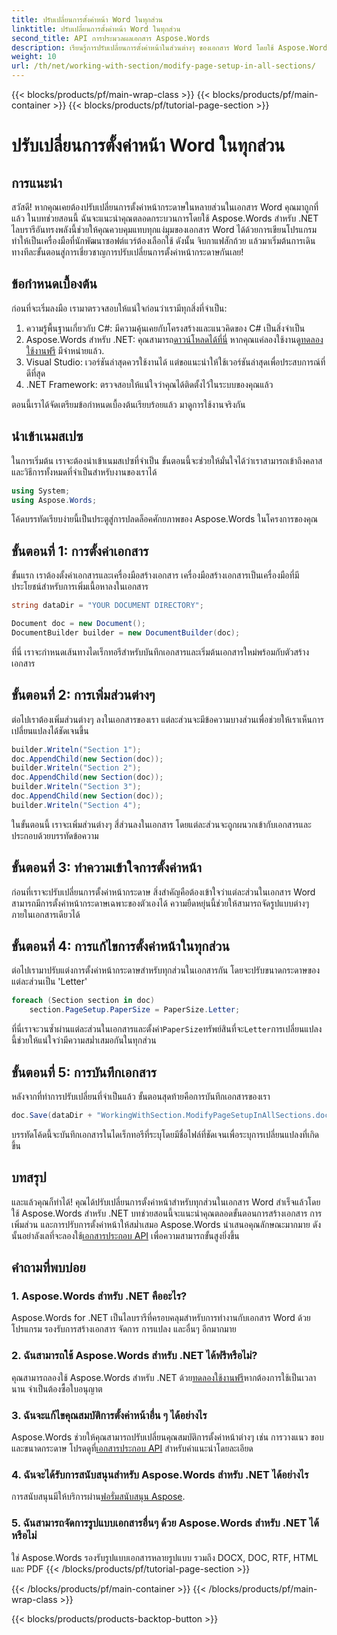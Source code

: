```yaml
---
title: ปรับเปลี่ยนการตั้งค่าหน้า Word ในทุกส่วน
linktitle: ปรับเปลี่ยนการตั้งค่าหน้า Word ในทุกส่วน
second_title: API การประมวลผลเอกสาร Aspose.Words
description: เรียนรู้การปรับเปลี่ยนการตั้งค่าหน้าในส่วนต่างๆ ของเอกสาร Word โดยใช้ Aspose.Words สำหรับ .NET ด้วยคู่มือทีละขั้นตอนที่ครอบคลุมนี้
weight: 10
url: /th/net/working-with-section/modify-page-setup-in-all-sections/
---
```


{{< blocks/products/pf/main-wrap-class >}}
{{< blocks/products/pf/main-container >}}
{{< blocks/products/pf/tutorial-page-section >}}

# ปรับเปลี่ยนการตั้งค่าหน้า Word ในทุกส่วน

## การแนะนำ

สวัสดี! หากคุณเคยต้องปรับเปลี่ยนการตั้งค่าหน้ากระดาษในหลายส่วนในเอกสาร Word คุณมาถูกที่แล้ว ในบทช่วยสอนนี้ ฉันจะแนะนำคุณตลอดกระบวนการโดยใช้ Aspose.Words สำหรับ .NET ไลบรารีอันทรงพลังนี้ช่วยให้คุณควบคุมแทบทุกแง่มุมของเอกสาร Word ได้ด้วยการเขียนโปรแกรม ทำให้เป็นเครื่องมือที่นักพัฒนาซอฟต์แวร์ต้องเลือกใช้ ดังนั้น จิบกาแฟสักถ้วย แล้วมาเริ่มต้นการเดินทางทีละขั้นตอนสู่การเชี่ยวชาญการปรับเปลี่ยนการตั้งค่าหน้ากระดาษกันเลย!

## ข้อกำหนดเบื้องต้น

ก่อนที่จะเริ่มลงมือ เรามาตรวจสอบให้แน่ใจก่อนว่าเรามีทุกสิ่งที่จำเป็น:

1. ความรู้พื้นฐานเกี่ยวกับ C#: มีความคุ้นเคยกับโครงสร้างและแนวคิดของ C# เป็นสิ่งจำเป็น
2.  Aspose.Words สำหรับ .NET: คุณสามารถ[ดาวน์โหลดได้ที่นี่](https://releases.aspose.com/words/net/) หากคุณแค่ลองใช้งานดู[ทดลองใช้งานฟรี](https://releases.aspose.com/) มีจำหน่ายแล้ว.
3. Visual Studio: เวอร์ชันล่าสุดควรใช้งานได้ แต่ขอแนะนำให้ใช้เวอร์ชันล่าสุดเพื่อประสบการณ์ที่ดีที่สุด
4. .NET Framework: ตรวจสอบให้แน่ใจว่าคุณได้ติดตั้งไว้ในระบบของคุณแล้ว

ตอนนี้เราได้จัดเตรียมข้อกำหนดเบื้องต้นเรียบร้อยแล้ว มาดูการใช้งานจริงกัน

## นำเข้าเนมสเปซ

ในการเริ่มต้น เราจะต้องนำเข้าเนมสเปซที่จำเป็น ขั้นตอนนี้จะช่วยให้มั่นใจได้ว่าเราสามารถเข้าถึงคลาสและวิธีการทั้งหมดที่จำเป็นสำหรับงานของเราได้

```csharp
using System;
using Aspose.Words;
```

โค้ดบรรทัดเรียบง่ายนี้เป็นประตูสู่การปลดล็อคศักยภาพของ Aspose.Words ในโครงการของคุณ

## ขั้นตอนที่ 1: การตั้งค่าเอกสาร

ขั้นแรก เราต้องตั้งค่าเอกสารและเครื่องมือสร้างเอกสาร เครื่องมือสร้างเอกสารเป็นเครื่องมือที่มีประโยชน์สำหรับการเพิ่มเนื้อหาลงในเอกสาร

```csharp
string dataDir = "YOUR DOCUMENT DIRECTORY";

Document doc = new Document();
DocumentBuilder builder = new DocumentBuilder(doc);
```

ที่นี่ เราจะกำหนดเส้นทางไดเร็กทอรีสำหรับบันทึกเอกสารและเริ่มต้นเอกสารใหม่พร้อมกับตัวสร้างเอกสาร

## ขั้นตอนที่ 2: การเพิ่มส่วนต่างๆ

ต่อไปเราต้องเพิ่มส่วนต่างๆ ลงในเอกสารของเรา แต่ละส่วนจะมีข้อความบางส่วนเพื่อช่วยให้เราเห็นการเปลี่ยนแปลงได้ชัดเจนขึ้น

```csharp
builder.Writeln("Section 1");
doc.AppendChild(new Section(doc));
builder.Writeln("Section 2");
doc.AppendChild(new Section(doc));
builder.Writeln("Section 3");
doc.AppendChild(new Section(doc));
builder.Writeln("Section 4");
```

ในขั้นตอนนี้ เราจะเพิ่มส่วนต่างๆ สี่ส่วนลงในเอกสาร โดยแต่ละส่วนจะถูกผนวกเข้ากับเอกสารและประกอบด้วยบรรทัดข้อความ

## ขั้นตอนที่ 3: ทำความเข้าใจการตั้งค่าหน้า

ก่อนที่เราจะปรับเปลี่ยนการตั้งค่าหน้ากระดาษ สิ่งสำคัญคือต้องเข้าใจว่าแต่ละส่วนในเอกสาร Word สามารถมีการตั้งค่าหน้ากระดาษเฉพาะของตัวเองได้ ความยืดหยุ่นนี้ช่วยให้สามารถจัดรูปแบบต่างๆ ภายในเอกสารเดียวได้

## ขั้นตอนที่ 4: การแก้ไขการตั้งค่าหน้าในทุกส่วน

ต่อไปเรามาปรับแต่งการตั้งค่าหน้ากระดาษสำหรับทุกส่วนในเอกสารกัน โดยจะปรับขนาดกระดาษของแต่ละส่วนเป็น 'Letter'

```csharp
foreach (Section section in doc)
    section.PageSetup.PaperSize = PaperSize.Letter;
```

 ที่นี่เราจะวนซ้ำผ่านแต่ละส่วนในเอกสารและตั้งค่า`PaperSize`ทรัพย์สินที่จะ`Letter`การเปลี่ยนแปลงนี้ช่วยให้แน่ใจว่ามีความสม่ำเสมอกันในทุกส่วน

## ขั้นตอนที่ 5: การบันทึกเอกสาร

หลังจากที่ทำการปรับเปลี่ยนที่จำเป็นแล้ว ขั้นตอนสุดท้ายคือการบันทึกเอกสารของเรา

```csharp
doc.Save(dataDir + "WorkingWithSection.ModifyPageSetupInAllSections.doc");
```

บรรทัดโค้ดนี้จะบันทึกเอกสารในไดเร็กทอรีที่ระบุโดยมีชื่อไฟล์ที่ชัดเจนเพื่อระบุการเปลี่ยนแปลงที่เกิดขึ้น

## บทสรุป

 และแล้วคุณก็ทำได้! คุณได้ปรับเปลี่ยนการตั้งค่าหน้าสำหรับทุกส่วนในเอกสาร Word สำเร็จแล้วโดยใช้ Aspose.Words สำหรับ .NET บทช่วยสอนนี้จะแนะนำคุณตลอดขั้นตอนการสร้างเอกสาร การเพิ่มส่วน และการปรับการตั้งค่าหน้าให้สม่ำเสมอ Aspose.Words นำเสนอคุณลักษณะมากมาย ดังนั้นอย่าลังเลที่จะลองใช้[เอกสารประกอบ API](https://reference.aspose.com/words/net/) เพื่อความสามารถขั้นสูงยิ่งขึ้น

## คำถามที่พบบ่อย

### 1. Aspose.Words สำหรับ .NET คืออะไร?

Aspose.Words for .NET เป็นไลบรารีที่ครอบคลุมสำหรับการทำงานกับเอกสาร Word ด้วยโปรแกรม รองรับการสร้างเอกสาร จัดการ การแปลง และอื่นๆ อีกมากมาย

### 2. ฉันสามารถใช้ Aspose.Words สำหรับ .NET ได้ฟรีหรือไม่?

 คุณสามารถลองใช้ Aspose.Words สำหรับ .NET ด้วย[ทดลองใช้งานฟรี](https://releases.aspose.com/)หากต้องการใช้เป็นเวลานาน จำเป็นต้องซื้อใบอนุญาต

### 3. ฉันจะแก้ไขคุณสมบัติการตั้งค่าหน้าอื่น ๆ ได้อย่างไร

 Aspose.Words ช่วยให้คุณสามารถปรับเปลี่ยนคุณสมบัติการตั้งค่าหน้าต่างๆ เช่น การวางแนว ขอบ และขนาดกระดาษ โปรดดูที่[เอกสารประกอบ API](https://reference.aspose.com/words/net/) สำหรับคำแนะนำโดยละเอียด

### 4. ฉันจะได้รับการสนับสนุนสำหรับ Aspose.Words สำหรับ .NET ได้อย่างไร

 การสนับสนุนมีให้บริการผ่าน[ฟอรั่มสนับสนุน Aspose](https://forum.aspose.com/c/words/8).

### 5. ฉันสามารถจัดการรูปแบบเอกสารอื่นๆ ด้วย Aspose.Words สำหรับ .NET ได้หรือไม่

ใช่ Aspose.Words รองรับรูปแบบเอกสารหลายรูปแบบ รวมถึง DOCX, DOC, RTF, HTML และ PDF
{{< /blocks/products/pf/tutorial-page-section >}}

{{< /blocks/products/pf/main-container >}}
{{< /blocks/products/pf/main-wrap-class >}}

{{< blocks/products/products-backtop-button >}}
